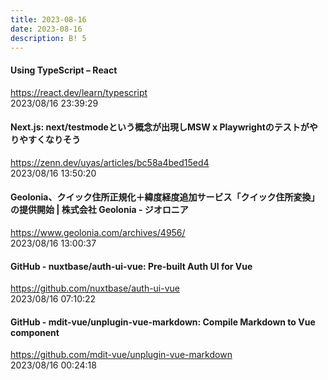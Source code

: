 ```yaml
---
title: 2023-08-16
date: 2023-08-16
description: B! 5
---
```


#### Using TypeScript – React
https://react.dev/learn/typescript<br>
2023/08/16 23:39:29<br>


#### Next.js: next/testmodeという概念が出現しMSW x Playwrightのテストがやりやすくなりそう
https://zenn.dev/uyas/articles/bc58a4bed15ed4<br>
2023/08/16 13:50:20<br>


#### Geolonia、クイック住所正規化＋緯度経度追加サービス「クイック住所変換」の提供開始 | 株式会社 Geolonia - ジオロニア
https://www.geolonia.com/archives/4956/<br>
2023/08/16 13:00:37<br>


#### GitHub - nuxtbase/auth-ui-vue: Pre-built Auth UI for Vue
https://github.com/nuxtbase/auth-ui-vue<br>
2023/08/16 07:10:22<br>


#### GitHub - mdit-vue/unplugin-vue-markdown: Compile Markdown to Vue component
https://github.com/mdit-vue/unplugin-vue-markdown<br>
2023/08/16 00:24:18<br>


